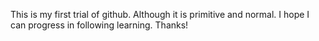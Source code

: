 This is my first trial of github.
Although it is primitive and normal.
I hope I can progress in following learning.
Thanks!
